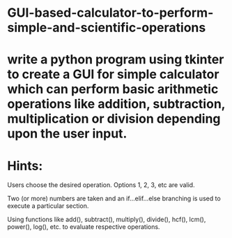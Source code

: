 # GUI-based-calculator-to-perform-simple-and-scientific-operations


# write a python program using tkinter to create a GUI for simple calculator which can perform basic arithmetic operations like addition, subtraction, multiplication or division depending upon the user input.
 

# Hints:
Users choose the desired operation. Options 1, 2, 3, etc are valid.

Two (or more) numbers are taken and an if…elif…else branching is used to execute a particular section.

Using functions like add(), subtract(), multiply(), divide(), hcf(), lcm(), power(), log(), etc. to evaluate respective operations.

